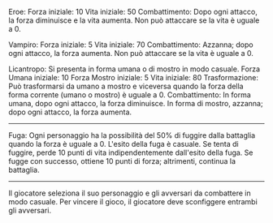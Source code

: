 Eroe:
Forza iniziale: 10
Vita iniziale: 50
Combattimento: Dopo ogni attacco, la forza diminuisce e la vita aumenta.
Non può attaccare se la vita è uguale a 0.

Vampiro:
Forza iniziale: 5
Vita iniziale: 70
Combattimento: Azzanna; dopo ogni attacco, la forza aumenta.
Non può attaccare se la vita è uguale a 0.

Licantropo:
Si presenta in forma umana o di mostro in modo casuale.
Forza Umana iniziale: 10
Forza Mostro iniziale: 5
Vita iniziale: 80
Trasformazione: Può trasformarsi da umano a mostro e viceversa quando la forza della forma corrente (umano o mostro) è uguale a 0.
Combattimento: In forma umana, dopo ogni attacco, la forza diminuisce. In forma di mostro, azzanna; dopo ogni attacco, la forza aumenta.

---------

Fuga:
Ogni personaggio ha la possibilità del 50% di fuggire dalla battaglia quando la forza è uguale a 0.
L'esito della fuga è casuale.
Se tenta di fuggire, perde 10 punti di vita indipendentemente dall'esito della fuga.
Se fugge con successo, ottiene 10 punti di forza; altrimenti, continua la battaglia.

------

Il giocatore seleziona il suo personaggio e gli avversari da combattere in modo casuale.
Per vincere il gioco, il giocatore deve sconfiggere entrambi gli avversari.
